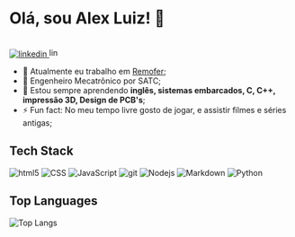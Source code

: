 # Olá, sou Alex Luiz! 🤙

<br>

 <div>
  <a href="https://linkedin.com/in/lexcibien" target="_blank">
    <img alt="linkedin" src="https://img.shields.io/badge/-lexcibien-05122A?style=flat-square"/>
    <img height="16px" alt="linkedin" src="https://static-00.iconduck.com/assets.00/linkedin-original-icon-2048x2048-qxqca2vi.png"/>
  </a> 
</div>


- 🔭 Atualmente eu trabalho em [Remofer](https://www.remoferdobrasil.com.br/);
- 🏫 Engenheiro Mecatrônico por SATC;
- 🌱 Estou sempre aprendendo **inglês, sistemas embarcados, C, C++, impressão 3D, Design de PCB's**;
- ⚡ Fun fact: No meu tempo livre gosto de jogar, e assistir filmes e séries antigas;

## Tech Stack

<p>
  <img alt="html5" src="https://img.shields.io/badge/-HTML5-E34F26?style=flat-square&logo=html5&logoColor=white" />
  <img alt="CSS" src="https://img.shields.io/badge/CSS%20-%231572B6.svg?style=flat-square&logo=css3&logoColor=white" />
  <img alt="JavaScript" src="https://img.shields.io/badge/JavaScript%20-%23F7DF1E.svg?style=flat-square&logo=javascript&logoColor=black" />
  <img alt="git" src="https://img.shields.io/badge/-Git-F05032?style=flat-square&logo=git&logoColor=white" />
  <img alt="Nodejs" src="https://img.shields.io/badge/-Nodejs-43853d?style=flat-square&logo=Node.js&logoColor=white" />
  <img alt="Markdown" src="https://img.shields.io/badge/Markdown-%23000000.svg?style=flat-square&logo=markdown&logoColor=white" />
  <img alt="Python" src="https://img.shields.io/badge/Python%20-%2314354C.svg?style=flat-square&logo=python&logoColor=white" />
</p>

## Top Languages
  
![Top Langs](https://github-readme-stats.vercel.app/api/top-langs/?username=lexcibien&layout=compact&theme=merko&hide_border=true)
